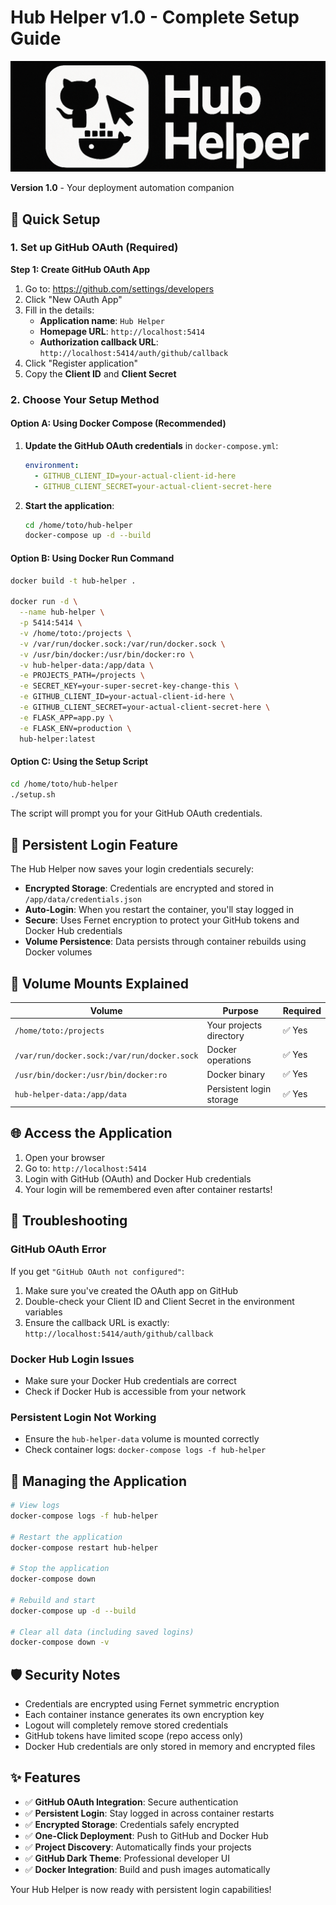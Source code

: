 # Hub Helper v1.0 - Complete Setup Guide

![Hub Helper](assets/hub-helper-main.png)

**Version 1.0** - Your deployment automation companion

## 🚀 Quick Setup

### 1. Set up GitHub OAuth (Required)

**Step 1: Create GitHub OAuth App**
1. Go to: https://github.com/settings/developers
2. Click "New OAuth App"
3. Fill in the details:
   - **Application name**: `Hub Helper`
   - **Homepage URL**: `http://localhost:5414`
   - **Authorization callback URL**: `http://localhost:5414/auth/github/callback`
4. Click "Register application"
5. Copy the **Client ID** and **Client Secret**

### 2. Choose Your Setup Method

#### Option A: Using Docker Compose (Recommended)

1. **Update the GitHub OAuth credentials** in `docker-compose.yml`:
   ```yaml
   environment:
     - GITHUB_CLIENT_ID=your-actual-client-id-here
     - GITHUB_CLIENT_SECRET=your-actual-client-secret-here
   ```

2. **Start the application**:
   ```bash
   cd /home/toto/hub-helper
   docker-compose up -d --build
   ```

#### Option B: Using Docker Run Command

```bash
docker build -t hub-helper .

docker run -d \
  --name hub-helper \
  -p 5414:5414 \
  -v /home/toto:/projects \
  -v /var/run/docker.sock:/var/run/docker.sock \
  -v /usr/bin/docker:/usr/bin/docker:ro \
  -v hub-helper-data:/app/data \
  -e PROJECTS_PATH=/projects \
  -e SECRET_KEY=your-super-secret-key-change-this \
  -e GITHUB_CLIENT_ID=your-actual-client-id-here \
  -e GITHUB_CLIENT_SECRET=your-actual-client-secret-here \
  -e FLASK_APP=app.py \
  -e FLASK_ENV=production \
  hub-helper:latest
```

#### Option C: Using the Setup Script

```bash
cd /home/toto/hub-helper
./setup.sh
```
The script will prompt you for your GitHub OAuth credentials.

## 🔐 Persistent Login Feature

The Hub Helper now saves your login credentials securely:

- **Encrypted Storage**: Credentials are encrypted and stored in `/app/data/credentials.json`
- **Auto-Login**: When you restart the container, you'll stay logged in
- **Secure**: Uses Fernet encryption to protect your GitHub tokens and Docker Hub credentials
- **Volume Persistence**: Data persists through container rebuilds using Docker volumes

## 📁 Volume Mounts Explained

| Volume | Purpose | Required |
|--------|---------|----------|
| `/home/toto:/projects` | Your projects directory | ✅ Yes |
| `/var/run/docker.sock:/var/run/docker.sock` | Docker operations | ✅ Yes |
| `/usr/bin/docker:/usr/bin/docker:ro` | Docker binary | ✅ Yes |
| `hub-helper-data:/app/data` | Persistent login storage | ✅ Yes |

## 🌐 Access the Application

1. Open your browser
2. Go to: `http://localhost:5414`
3. Login with GitHub (OAuth) and Docker Hub credentials
4. Your login will be remembered even after container restarts!

## 🔧 Troubleshooting

### GitHub OAuth Error
If you get `"GitHub OAuth not configured"`:
1. Make sure you've created the OAuth app on GitHub
2. Double-check your Client ID and Client Secret in the environment variables
3. Ensure the callback URL is exactly: `http://localhost:5414/auth/github/callback`

### Docker Hub Login Issues
- Make sure your Docker Hub credentials are correct
- Check if Docker Hub is accessible from your network

### Persistent Login Not Working
- Ensure the `hub-helper-data` volume is mounted correctly
- Check container logs: `docker-compose logs -f hub-helper`

## 🔄 Managing the Application

```bash
# View logs
docker-compose logs -f hub-helper

# Restart the application
docker-compose restart hub-helper

# Stop the application
docker-compose down

# Rebuild and start
docker-compose up -d --build

# Clear all data (including saved logins)
docker-compose down -v
```

## 🛡️ Security Notes

- Credentials are encrypted using Fernet symmetric encryption
- Each container instance generates its own encryption key
- Logout will completely remove stored credentials
- GitHub tokens have limited scope (repo access only)
- Docker Hub credentials are only stored in memory and encrypted files

## ✨ Features

- ✅ **GitHub OAuth Integration**: Secure authentication
- ✅ **Persistent Login**: Stay logged in across container restarts  
- ✅ **Encrypted Storage**: Credentials safely encrypted
- ✅ **One-Click Deployment**: Push to GitHub and Docker Hub
- ✅ **Project Discovery**: Automatically finds your projects
- ✅ **GitHub Dark Theme**: Professional developer UI
- ✅ **Docker Integration**: Build and push images automatically

Your Hub Helper is now ready with persistent login capabilities!
